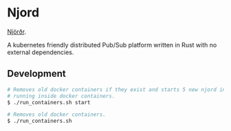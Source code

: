 # Njord

[Njörðr](https://en.wikipedia.org/wiki/Nj%C3%B6r%C3%B0r).

A kubernetes friendly distributed Pub/Sub platform written in Rust with
no external dependencies.

## Development

```bash
# Removes old docker containers if they exist and starts 5 new njord instances
# running inside docker containers.
$ ./run_containers.sh start

# Removes old docker containers.
$ ./run_containers.sh
```
